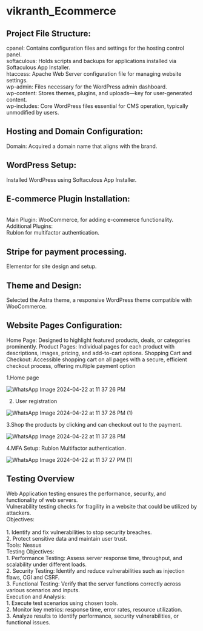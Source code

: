 # vikranth_Ecommerce
<h2>Project File Structure:</h2>
cpanel: Contains configuration files and settings for the hosting control panel.<br>
softaculous: Holds scripts and backups for applications installed via Softaculous App Installer.<br>
htaccess: Apache Web Server configuration file for managing website settings.<br>
wp-admin: Files necessary for the WordPress admin dashboard.<br>
wp-content: Stores themes, plugins, and uploads—key for user-generated content.<br>
wp-includes: Core WordPress files essential for CMS operation, typically unmodified by users.<br>

<h2>Hosting and Domain Configuration:</h2>

Domain: Acquired a domain name that aligns with the brand.<br>
<h2>WordPress Setup:</h2>
Installed WordPress using Softaculous App Installer.
<h2>E-commerce Plugin Installation:</h2><br>
Main Plugin: WooCommerce, for adding e-commerce functionality.<br>
Additional Plugins:<br>
Rublon for multifactor authentication.
<h2>Stripe for payment processing.</h2>
Elementor for site design and setup.
<h2>Theme and Design:</h2>
Selected the Astra theme, a responsive WordPress theme compatible with WooCommerce.
<h2>Website Pages Configuration:</h2>
Home Page: Designed to highlight featured products, deals, or categories prominently.
Product Pages: Individual pages for each product with descriptions, images, pricing, and add-to-cart options.
Shopping Cart and Checkout: Accessible shopping cart on all pages with a secure, efficient checkout process, offering multiple payment option

1.Home page

![WhatsApp Image 2024-04-22 at 11 37 26 PM](https://github.com/vikranth8400/vikranth_Ecommerce/assets/55799863/16afd159-2a99-4144-90dc-87393bf469f6)

2. User registration

![WhatsApp Image 2024-04-22 at 11 37 26 PM (1)](https://github.com/vikranth8400/vikranth_Ecommerce/assets/55799863/6d5ebd1d-7417-491a-b95e-dd84eaab4c39)

3.Shop the products by clicking and can checkout out to the payment.

![WhatsApp Image 2024-04-22 at 11 37 28 PM](https://github.com/vikranth8400/vikranth_Ecommerce/assets/55799863/0933c076-3e1b-4084-8e1d-252f105e940a)

4.MFA Setup: Rublon Multifactor authentication.

![WhatsApp Image 2024-04-22 at 11 37 27 PM (1)](https://github.com/vikranth8400/vikranth_Ecommerce/assets/55799863/d936e2fb-8722-4174-b68b-375bd8413a2f)

<h2>Testing Overview </h2>
Web Application testing ensures the performance, security, and functionality of web servers. <br>
Vulnerability testing checks for fragility in a website that could be utilized by attackers.<br>
Objectives:<br>
    <br>1. Identify and fix vulnerabilities to stop security breaches.<br>
  2. Protect sensitive data and maintain user trust.<br>
Tools: Nessus<br>
Testing Objectives: <br>
  1. Performance Testing: Assess server response time, throughput, and scalability under different loads.<br>
  2. Security Testing: Identify and reduce vulnerabilities such as injection flaws, CGI and CSRF.<br>
  3. Functional Testing: Verify that the server functions correctly across various scenarios and inputs.<br>
Execution and Analysis:<br>
  1. Execute test scenarios using chosen tools.<br>
  2. Monitor key metrics: response time, error rates, resource utilization.<br>
  3. Analyze results to identify performance, security vulnerabilities, or functional issues.<br>


